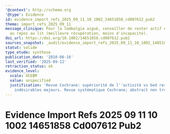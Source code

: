 ```yaml
---
'@context': http://schema.org
'@type': Evidence
id: evidence_import_refs_2025_09_11_10_1002_14651858_cd007612_pub2
theme: import_refs_2025_09_11
message_clinique: Pour la lombalgie aiguë, conseiller de rester actif est préférable
  au repos au lit (meilleure récupération, moins d'incapacité).
doi_url: https://doi.org/10.1002/14651858.cd007612.pub2
sources_snapshot: _audit/evidence_import_refs_2025_09_11_10_1002_14651858_cd007612_pub2.json
statut: valide
type_etude: synthese
publication_date: '2010-06-16'
last_verified: '2025-09-12'
retraction_status: ok
evidence_level:
  scale: OCEBM
  value: unspecified
  justification: 'Revue Cochrane: supériorité de l''activité vs bed rest; pas d''effets
    indésirables majeurs. Revue systématique Cochrane; abstract non trouvé (audit).'
---
```

# Evidence Import Refs 2025 09 11 10 1002 14651858 Cd007612 Pub2


